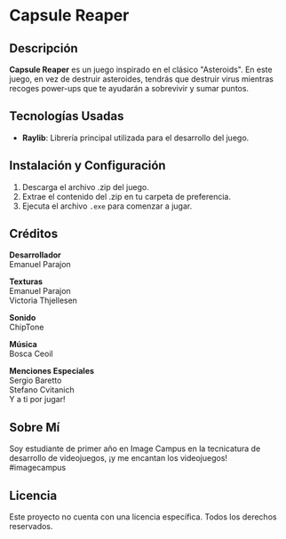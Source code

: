# Capsule Reaper

## Descripción
**Capsule Reaper** es un juego inspirado en el clásico "Asteroids". En este juego, en vez de destruir asteroides, tendrás que destruir virus mientras recoges power-ups que te ayudarán a sobrevivir y sumar puntos.

## Tecnologías Usadas
- **Raylib**: Librería principal utilizada para el desarrollo del juego.

## Instalación y Configuración
1. Descarga el archivo .zip del juego.
2. Extrae el contenido del .zip en tu carpeta de preferencia.
3. Ejecuta el archivo `.exe` para comenzar a jugar.

## Créditos

**Desarrollador**  
Emanuel Parajon

**Texturas**  
Emanuel Parajon  
Victoria Thjellesen

**Sonido**  
ChipTone

**Música**  
Bosca Ceoil

**Menciones Especiales**  
Sergio Baretto  
Stefano Cvitanich  
Y a ti por jugar!

## Sobre Mí
Soy estudiante de primer año en Image Campus en la tecnicatura de desarrollo de videojuegos, ¡y me encantan los videojuegos!  
#imagecampus

## Licencia
Este proyecto no cuenta con una licencia específica. Todos los derechos reservados.